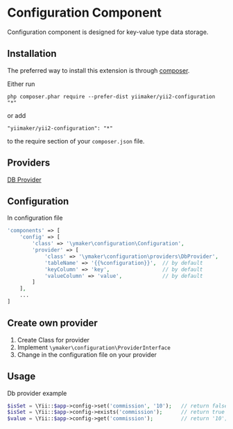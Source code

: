Configuration Component
=======================
Configuration component is designed for key-value type data storage.

Installation
------------

The preferred way to install this extension is through [composer](http://getcomposer.org/download/).

Either run

```
php composer.phar require --prefer-dist yiimaker/yii2-configuration "*"
```

or add

```
"yiimaker/yii2-configuration": "*"
```

to the require section of your `composer.json` file.

Providers
---------
[DB Provider](docs/db-provider.md)

Configuration
-------------

In configuration file
```php
'components' => [
    'config' => [
        'class' => '\ymaker\configuration\Configuration',
        'provider' => [
            'class' => '\ymaker\configuration\providers\DbProvider',
            'tableName' => '{{%configuration}}',  // by default
            'keyColumn' => 'key',                 // by default
            'valueColumn' => 'value',             // by default
        ]
    ],
    ...
]
```
Create own provider
--------------------
1. Create Class for provider
2. Implement `\ymaker\configuration\ProviderInterface`
3. Change in the configuration file on your provider

Usage
-----

Db provider example
```php
$isSet = \Yii::$app->config->set('commission', '10');   // return false if something went wrong
$isSet = \Yii::$app->config->exists('commission');      // return true if key exists
$value = \Yii::$app->config->get('commission');         // return '10';
```
